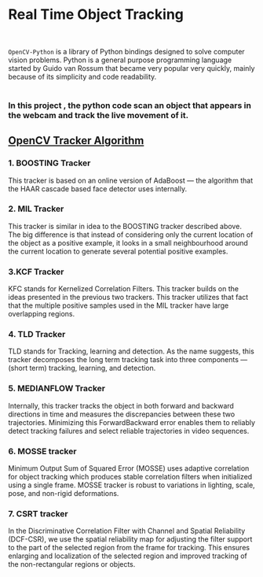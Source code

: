
# Real Time Object Tracking
<br>

`OpenCV-Python` is a library of Python bindings designed to solve computer vision problems. Python is a general purpose programming language started by Guido van Rossum that became very popular very quickly, mainly because of its simplicity and code readability.
<br>
<br>
### In this project , the python code scan an object that appears in the webcam and track the live movement of it. 


## <u> OpenCV Tracker Algorithm </u>
### 1. BOOSTING Tracker
This tracker is based on an online version of AdaBoost — the algorithm that the HAAR cascade based face detector uses internally. 

### 2. MIL Tracker 
This tracker is similar in idea to the BOOSTING tracker described above. The big difference is that instead of considering only the current location of the object as a positive example, it looks in a small neighbourhood around the current location to generate several potential positive examples.

### 3.KCF Tracker
KFC stands for Kernelized Correlation Filters. This tracker builds on the ideas presented in the previous two trackers. This tracker utilizes that fact that the multiple positive samples used in the MIL tracker have large overlapping regions. 

### 4. TLD Tracker
TLD stands for Tracking, learning and detection. As the name suggests, this tracker decomposes the long term tracking task into three components — (short term) tracking, learning, and detection. 

### 5. MEDIANFLOW Tracker
Internally, this tracker tracks the object in both forward and backward directions in time and measures the discrepancies between these two trajectories. Minimizing this ForwardBackward error enables them to reliably detect tracking failures and select reliable trajectories in video sequences.

### 6. MOSSE tracker
Minimum Output Sum of Squared Error (MOSSE) uses adaptive correlation for object tracking which produces stable correlation filters when initialized using a single frame. MOSSE tracker is robust to variations in lighting, scale, pose, and non-rigid deformations.

### 7. CSRT tracker
In the Discriminative Correlation Filter with Channel and Spatial Reliability (DCF-CSR), we use the spatial reliability map for adjusting the filter support to the part of the selected region from the frame for tracking. This ensures enlarging and localization of the selected region and improved tracking of the non-rectangular regions or objects.
